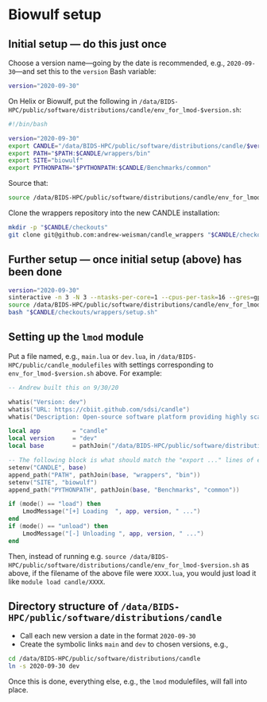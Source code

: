 # Biowulf setup

## Initial setup &mdash; do this just once

Choose a version name&mdash;going by the date is recommended, e.g., `2020-09-30`&mdash;and set this to the `version` Bash variable:

```bash
version="2020-09-30"
```

On Helix or Biowulf, put the following in `/data/BIDS-HPC/public/software/distributions/candle/env_for_lmod-$version.sh`:

```bash
#!/bin/bash

version="2020-09-30"
export CANDLE="/data/BIDS-HPC/public/software/distributions/candle/$version"
export PATH="$PATH:$CANDLE/wrappers/bin"
export SITE="biowulf"
export PYTHONPATH="$PYTHONPATH:$CANDLE/Benchmarks/common"
```

Source that:

```bash
source /data/BIDS-HPC/public/software/distributions/candle/env_for_lmod-$version.sh
```

Clone the wrappers repository into the new CANDLE installation:

```bash
mkdir -p "$CANDLE/checkouts"
git clone git@github.com:andrew-weisman/candle_wrappers "$CANDLE/checkouts/wrappers" # probably have to set up the GitHub ssh key before this line works
```

## Further setup &mdash; once initial setup (above) has been done

```bash
version="2020-09-30"
sinteractive -n 3 -N 3 --ntasks-per-core=1 --cpus-per-task=16 --gres=gpu:k80:1,lscratch:400 --mem=20G --no-gres-shell
source /data/BIDS-HPC/public/software/distributions/candle/env_for_lmod-$version.sh
bash "$CANDLE/checkouts/wrappers/setup.sh"
```

## Setting up the `lmod` module

Put a file named, e.g., `main.lua` or `dev.lua`, in `/data/BIDS-HPC/public/candle_modulefiles` with settings corresponding to `env_for_lmod-$version.sh` above. For example:

```lua
-- Andrew built this on 9/30/20

whatis("Version: dev")
whatis("URL: https://cbiit.github.com/sdsi/candle")
whatis("Description: Open-source software platform providing highly scalable deep learning methodologies, including intelligent hyperparameter optimization. https://cbiit.github.com/sdsi/candle")

local app         = "candle"
local version     = "dev"
local base        = pathJoin("/data/BIDS-HPC/public/software/distributions/candle", version)

-- The following block is what should match the "export ..." lines of env_for_lmod-$version.sh
setenv("CANDLE", base)
append_path("PATH", pathJoin(base, "wrappers", "bin"))
setenv("SITE", "biowulf")
append_path("PYTHONPATH", pathJoin(base, "Benchmarks", "common"))

if (mode() == "load") then
    LmodMessage("[+] Loading  ", app, version, " ...")
end
if (mode() == "unload") then
    LmodMessage("[-] Unloading ", app, version, " ...")
end
```

Then, instead of running e.g. `source /data/BIDS-HPC/public/software/distributions/candle/env_for_lmod-$version.sh` as above, if the filename of the above file were `XXXX.lua`, you would just load it like `module load candle/XXXX`.

## Directory structure of `/data/BIDS-HPC/public/software/distributions/candle`

* Call each new version a date in the format `2020-09-30`
* Create the symbolic links `main` and `dev` to chosen versions, e.g.,

```bash
cd /data/BIDS-HPC/public/software/distributions/candle
ln -s 2020-09-30 dev
```

Once this is done, everything else, e.g., the `lmod` modulefiles, will fall into place.
